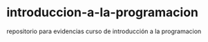 # introduccion-a-la-programacion
repositorio para evidencias curso de introducción a la programacion
